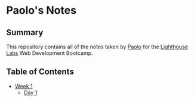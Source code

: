 # Paolo's Notes 
## Summary 
This repository contains all of the notes taken by [Paolo](https://github.com/siopao2001) for the [Lighthouse Labs](https://www.lighthouselabs.ca/) Web Development Bootcamp.

## Table of Contents
* [Week 1](Week_1)
  * [Day 1](/Week_1/Day_1)
